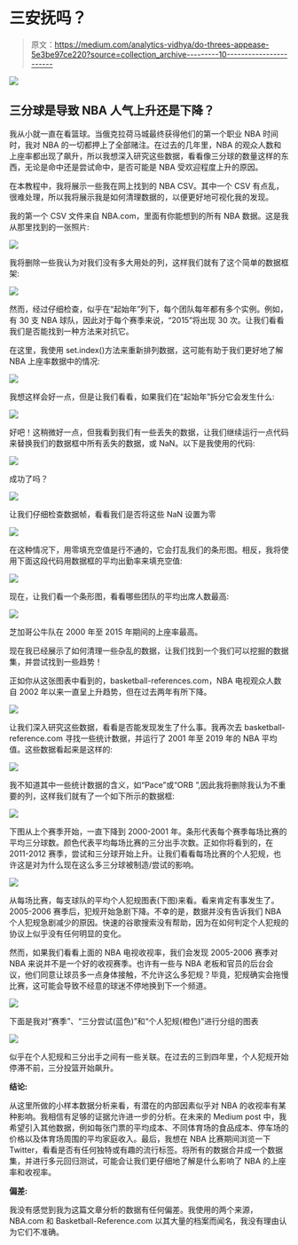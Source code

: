 # 三安抚吗？

> 原文：<https://medium.com/analytics-vidhya/do-threes-appease-5e3be97ce220?source=collection_archive---------10----------------------->

![](img/eb01a53b3b0582c939993012e3f04a9a.png)

## 三分球是导致 NBA 人气上升还是下降？

我从小就一直在看篮球。当俄克拉荷马城最终获得他们的第一个职业 NBA 时间时，我对 NBA 的一切都押上了全部赌注。在过去的几年里，NBA 的观众人数和上座率都出现了飙升，所以我想深入研究这些数据，看看像三分球的数量这样的东西，无论是命中还是尝试命中，是否可能是 NBA 受欢迎程度上升的原因。

在本教程中，我将展示一些我在网上找到的 NBA CSV。其中一个 CSV 有点乱，很难处理，所以我将展示我是如何清理数据的，以便更好地可视化我的发现。

我的第一个 CSV 文件来自 NBA.com，里面有你能想到的所有 NBA 数据。这是我从那里找到的一张照片:

![](img/f373cdc977e1082c83ce3df58188a074.png)

我将删除一些我认为对我们没有多大用处的列，这样我们就有了这个简单的数据框架:

![](img/1e4aca76452057e5580042e542b967a3.png)

然而，经过仔细检查，似乎在“起始年”列下，每个团队每年都有多个实例。例如，有 30 支 NBA 球队，因此对于每个赛季来说，“2015”将出现 30 次。让我们看看我们是否能找到一种方法来对抗它。

在这里，我使用 set.index()方法来重新排列数据，这可能有助于我们更好地了解 NBA 上座率数据中的情况:

![](img/c7b20046a2bdcefc452094fb1071cf24.png)

我想这样会好一点，但是让我们看看，如果我们在“起始年”拆分它会发生什么:

![](img/33f8c6b5adbe1acc2530d5cd4359f297.png)

好吧！这稍微好一点，但我看到我们有一些丢失的数据，让我们继续运行一点代码来替换我们的数据框中所有丢失的数据，或 NaN。以下是我使用的代码:

![](img/8053a0777ebd88b1fd17bd48a9e93740.png)

成功了吗？

![](img/ea124f63a6d7e423c484b25cb7ada670.png)

让我们仔细检查数据帧，看看我们是否将这些 NaN 设置为零

![](img/4793435c8f391d2f59f963e98e147361.png)

在这种情况下，用零填充空值是行不通的，它会打乱我们的条形图。相反，我将使用下面这段代码用数据框的平均出勤率来填充空值:

![](img/0e6afac23eaee4b6b1c797fa4c22a26e.png)

现在，让我们看一个条形图，看看哪些团队的平均出席人数最高:

![](img/8251607f6c06dfc7f58a7d0f6f816a51.png)

芝加哥公牛队在 2000 年至 2015 年期间的上座率最高。

现在我已经展示了如何清理一些杂乱的数据，让我们找到一个我们可以挖掘的数据集，并尝试找到一些趋势！

正如你从这张图表中看到的，basketball-references.com，NBA 电视观众人数自 2002 年以来一直呈上升趋势，但在过去两年有所下降。

![](img/d946c577b274486d7ce6487e6165a302.png)

让我们深入研究这些数据，看看是否能发现发生了什么事。我再次去 basketball-reference.com 寻找一些统计数据，并运行了 2001 年至 2019 年的 NBA 平均值。这些数据看起来是这样的:

![](img/72a218ba74f21e4ce4c034d23d36468b.png)

我不知道其中一些统计数据的含义，如“Pace”或“ORB ”,因此我将删除我认为不重要的列，这样我们就有了一个如下所示的数据框:

![](img/e442fa9d352e7bef93a26b4ac418d1d6.png)

下图从上个赛季开始，一直下降到 2000-2001 年。条形代表每个赛季每场比赛的平均三分球数。颜色代表平均每场比赛的三分出手次数。正如你将看到的，在 2011-2012 赛季，尝试和三分球开始上升。让我们看看每场比赛的个人犯规，也许这是对为什么现在这么多三分球被制造/尝试的影响。

![](img/d8daeae121286f12e8cb654dff1bda45.png)

从每场比赛，每支球队的平均个人犯规图表(下图)来看。看来肯定有事发生了。2005-2006 赛季后，犯规开始急剧下降。不幸的是，数据并没有告诉我们 NBA 个人犯规急剧减少的原因。快速的谷歌搜索没有帮助，因为在如何判定个人犯规的协议上似乎没有任何明显的变化。

然而，如果我们看看上面的 NBA 电视收视率，我们会发现 2005-2006 赛季对 NBA 来说并不是一个好的收视赛季。也许有一些与 NBA 老板和官员的后台会议，他们同意让球员多一点身体接触，不允许这么多犯规？毕竟，犯规确实会拖慢比赛，这可能会导致不经意的球迷不停地换到下一个频道。

![](img/338188317702f469de84316b44cc1803.png)

下面是我对“赛季”、“三分尝试(蓝色)”和“个人犯规(橙色)”进行分组的图表

![](img/4d729ac196bc6c9662a9921402e27096.png)

似乎在个人犯规和三分出手之间有一些关联。在过去的三到四年里，个人犯规开始停滞不前，三分投篮开始飙升。

**结论:**

从这里所做的小样本数据分析来看，有潜在的内部因素似乎对 NBA 的收视率有某种影响。我相信有足够的证据允许进一步的分析。在未来的 Medium post 中，我希望引入其他数据，例如每张门票的平均成本、不同体育场的食品成本、停车场的价格以及体育场周围的平均家庭收入。最后，我想在 NBA 比赛期间浏览一下 Twitter，看看是否有任何独特或有趣的流行标签。将所有的数据合并成一个数据集，并进行多元回归测试，可能会让我们更仔细地了解是什么影响了 NBA 的上座率和收视率。

**偏差:**

我没有感觉到我为这篇文章分析的数据有任何偏差。我使用的两个来源，NBA.com 和 Basketball-Reference.com 以其大量的档案而闻名，我没有理由认为它们不准确。